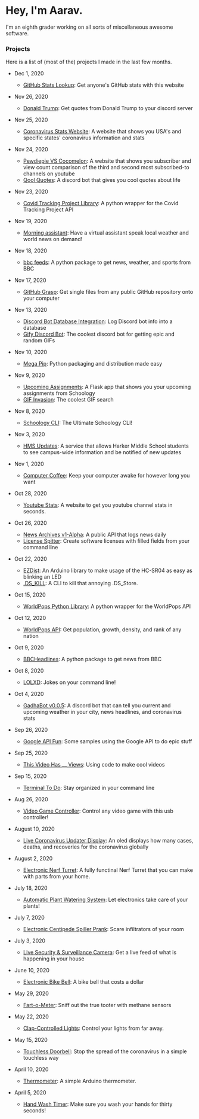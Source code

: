 # Hey, I'm Aarav.
I'm an eighth grader working on all sorts of miscellaneous awesome software. 

### Projects
Here is a list of (most of the) projects I made in the last few months.
- Dec 1, 2020
    - [GitHub Stats Lookup](https://github.com/gadhagod/GitHub-Stats-Lookup): Get anyone's GitHub stats with this website
    
- Nov 26, 2020
    - [Donald Trump](https://github.com/gadhagod/Donald-Trump): Get quotes from Donald Trump to your discord server
    
- Nov 25, 2020
    - [Coronavirus Stats Website](https://usacovid19.herokuapp.com/): A website that shows you USA's and specific states' coronavirus information and stats

- Nov 24, 2020
    - [Pewdiepie VS Cocomelon](https://pewdiepie-vs-cocomelon.herokuapp.com/): A website that shows you subscriber and view count comparison of the third and second most subscribed-to channels on youtube
    - [Qool Quotes](https://github.com/gadhagod/Qool-Quotes): A discord bot that gives you cool quotes about life
    
- Nov 23, 2020
    - [Covid Tracking Project Library](https://github.com/gadhagod/covid-tracking-project): A python wrapper for the Covid Tracking Project API

- Nov 19, 2020
    - [Morning assistant](https://github.com/gadhagod/morning-assistant):
Have a virtual assistant speak local weather and world news on demand!

- Nov 18, 2020
    - [bbc feeds](https://github.com/gadhagod/bbc-feeds): A python package to get news, weather, and sports from BBC

- Nov 17, 2020
    - [GitHub Grasp](https://github.com/gadhagod/GitHub-Grasp): Get single files from any public GitHub repository onto your computer

- Nov 13, 2020
    - [Discord Bot Database Integration](https://medium.com/@gadhagod/discord-database-integration-93e937b71c83): Log Discord bot info into a database
    - [Gify Discord Bot](https://github.com/gadhagod/gify): The coolest discord bot for getting epic and random GIFs

- Nov 10, 2020
    - [Mega Pip](https://github.com/gadhagod/mega-pip): Python packaging and distribution made easy

- Nov 9, 2020
    - [Upcoming Assignments](https://github.com/gadhagod/upcoming-assignments): A Flask app that shows you your upcoming assignments from Schoology
    - [GIF Invasion](https://gif-invasion.herokuapp.com): The coolest GIF search

- Nov 8, 2020
    - [Schoology CLI](https://gadhagod.github.io/schoology/): The Ultimate Schoology CLI!

- Nov 3, 2020
    - [HMS Updates](https://github.com/gadhagod/Harker-Updates): A service that allows Harker Middle School students to see campus-wide information and be notified of new updates

- Nov 1, 2020
    - [Computer Coffee](https://github.com/gadhagod/Computer-Coffee): Keep your computer awake for however long you want

- Oct 28, 2020
    - [Youtube Stats](https://github.com/gadhagod/Youtube-Stats-Website): A website to get you youtube channel stats in seconds.

- Oct 26, 2020
    - [News Archives v1-Alpha](https://github.com/gadhagod/News-Archives): A public API that logs news daily
    - [License Spitter](https://github.com/gadhagod/License-Spitter): Create software licenses with filled fields from your command line

- Oct 22, 2020
    - [EZDist](https://github.com/gadhagod/EZDist): An Arduino library to make usage of the HC-SR04 as easy as blinking an LED
    - [.DS_KILL](https://github.com/gadhagod/.DS_Kill): A CLI to kill that annoying .DS_Store.

- Oct 15, 2020
    - [WorldPops Python Library](https://github.com/gadhagod/worldpops): A python wrapper for the WorldPops API

- Oct 12, 2020
    - [WorldPops API](https://worldpops.herokuapp.com/): Get population, growth, density, and rank of any nation

- Oct 9, 2020
    - [BBCHeadlines](https://github.com/gadhagod/BBCHeadlines): A python package to get news from BBC

- Oct 8, 2020
    - [LOLXD](https://github.com/gadhagod/LOLXD): Jokes on your command line!

- Oct 4, 2020
    - [GadhaBot v0.0.5](https://github.com/gadhagod/GadhaBot/releases/tag): A discord bot that can tell you current and upcoming weather in your city, news headlines, and coronavirus stats

- Sep 26, 2020
    - [Google API Fun](https://github.com/gadhagod/GoogleAPI-Fun): Some samples using the Google API to do epic stuff

- Sep 25, 2020
    - [This Video Has __ Views](https://www.youtube.com/watch?v=clY8cSZbH5s): Using code to make cool videos

- Sep 15, 2020
    - [Terminal To Do](https://github.com/gadhagod/TerminalToDo): Stay organized in your command line

- Aug 26, 2020
    - [Video Game Controller](https://create.arduino.cc/projecthub/GadhaGod/arduino-video-game-controller-for-any-computer-e4aa16): Control any video game with this usb controller!

- August 10, 2020
    - [Live Coronavirus Updater Display](https://www.hackster.io/gadhagod/live-coronavirus-stats-display-e07e89): An oled displays how many cases, deaths, and recoveries for the coronavirus globally

- August 2, 2020
    - [Electronic Nerf Turret](https://www.hackster.io/gadhagod/electronic-nerf-turret-bf5a21): A fully functinal Nerf Turret that you can make with parts from your home.

- July 18, 2020
    - [Automatic Plant Watering System](https://www.hackster.io/gadhagod/fully-automatic-plant-watering-system-de962d): Let electronics take care of your plants!

- July 7, 2020
    - [Electronic Centipede Spiller Prank](https://create.arduino.cc/projecthub/gadhagod/arduino-centipede-dropping-prank-5965a8?ref=user&ref_id=1515406&offset=2): Scare infiltrators of your room

- July 3, 2020
    - [Live Security & Surveillance Camera](https://www.hackster.io/gadhagod/raspberry-pi-live-security-surveillance-camera-e5d95a): Get a live feed of what is happening in your house

- June 10, 2020
    - [Electronic Bike Bell](https://www.hackster.io/gadhagod/1-bike-bell-64d7da): A bike bell that costs a dollar

- May 29, 2020
    - [Fart-o-Meter](https://create.arduino.cc/projecthub/gadhagod/who-passed-the-gas-08d802?ref=user&ref_id=1515406&offset=4): Sniff out the true tooter with methane sensors

- May 22, 2020
    - [Clap-Controlled Lights](https://create.arduino.cc/projecthub/gadhagod/clap-controlled-lights-that-you-can-actually-use-96a85c?ref=user&ref_id=1515406&offset=5): Control your lights from far away.

- May 15, 2020
    - [Touchless Doorbell](https://create.arduino.cc/projecthub/gadhagod/touchless-doorbell-d7b5de?ref=user&ref_id=1515406&offset=6): Stop the spread of the coronavirus in a simple touchless way

- April 10, 2020
    - [Thermometer](https://create.arduino.cc/projecthub/gadhagod/thermometer-2958ff?ref=user&ref_id=1515406&offset=9): A simple Arduino thermometer.

- April 5, 2020
    - [Hand Wash Timer](https://create.arduino.cc/projecthub/gadhagod/simple-hand-wash-timer-60d7cd?ref=user&ref_id=1515406&offset=10): Make sure you wash your hands for thirty seconds!
